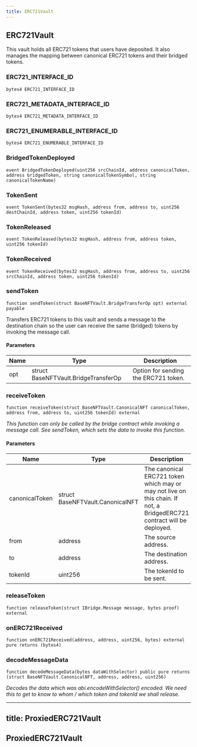 ```yaml
---
title: ERC721Vault
---
```


## ERC721Vault

This vault holds all ERC721 tokens that users have deposited.
It also manages the mapping between canonical ERC721 tokens and their bridged
tokens.

### ERC721_INTERFACE_ID

```solidity
bytes4 ERC721_INTERFACE_ID
```

### ERC721_METADATA_INTERFACE_ID

```solidity
bytes4 ERC721_METADATA_INTERFACE_ID
```

### ERC721_ENUMERABLE_INTERFACE_ID

```solidity
bytes4 ERC721_ENUMERABLE_INTERFACE_ID
```

### BridgedTokenDeployed

```solidity
event BridgedTokenDeployed(uint256 srcChainId, address canonicalToken, address bridgedToken, string canonicalTokenSymbol, string canonicalTokenName)
```

### TokenSent

```solidity
event TokenSent(bytes32 msgHash, address from, address to, uint256 destChainId, address token, uint256 tokenId)
```

### TokenReleased

```solidity
event TokenReleased(bytes32 msgHash, address from, address token, uint256 tokenId)
```

### TokenReceived

```solidity
event TokenReceived(bytes32 msgHash, address from, address to, uint256 srcChainId, address token, uint256 tokenId)
```

### sendToken

```solidity
function sendToken(struct BaseNFTVault.BridgeTransferOp opt) external payable
```

Transfers ERC721 tokens to this vault and sends a message to the
destination chain so the user can receive the same (bridged) tokens
by invoking the message call.

#### Parameters

| Name | Type                                 | Description                          |
| ---- | ------------------------------------ | ------------------------------------ |
| opt  | struct BaseNFTVault.BridgeTransferOp | Option for sending the ERC721 token. |

### receiveToken

```solidity
function receiveToken(struct BaseNFTVault.CanonicalNFT canonicalToken, address from, address to, uint256 tokenId) external
```

_This function can only be called by the bridge contract while
invoking a message call. See sendToken, which sets the data to invoke
this function._

#### Parameters

| Name           | Type                             | Description                                                                                                            |
| -------------- | -------------------------------- | ---------------------------------------------------------------------------------------------------------------------- |
| canonicalToken | struct BaseNFTVault.CanonicalNFT | The canonical ERC721 token which may or may not live on this chain. If not, a BridgedERC721 contract will be deployed. |
| from           | address                          | The source address.                                                                                                    |
| to             | address                          | The destination address.                                                                                               |
| tokenId        | uint256                          | The tokenId to be sent.                                                                                                |

### releaseToken

```solidity
function releaseToken(struct IBridge.Message message, bytes proof) external
```

### onERC721Received

```solidity
function onERC721Received(address, address, uint256, bytes) external pure returns (bytes4)
```

### decodeMessageData

```solidity
function decodeMessageData(bytes dataWithSelector) public pure returns (struct BaseNFTVault.CanonicalNFT, address, address, uint256)
```

_Decodes the data which was abi.encodeWithSelector() encoded. We need
this to get to know
to whom / which token and tokenId we shall release._

---

## title: ProxiedERC721Vault

## ProxiedERC721Vault
